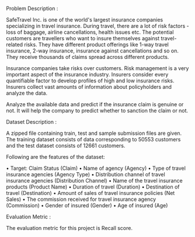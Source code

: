 Problem Description :

SafeTravel Inc. is one of the world's largest insurance companies specializing in travel insurance. During travel, there are a lot of risk factors - loss of baggage, airline cancellations, health issues etc. The potential customers are travellers who want to insure themselves against travel-related risks. They have different product offerings like 1-way travel insurance, 2-way insurance, insurance against cancellations and so on. They receive thousands of claims spread across different products.

Insurance companies take risks over customers. Risk management is a very important aspect of the insurance industry. Insurers consider every quantifiable factor to develop profiles of high and low insurance risks. Insurers collect vast amounts of information about policyholders and analyze the data.

Analyze the available data and predict if the insurance claim is genuine or not. It will help the company to predict whether to sanction the claim or not.

Dataset Description :

A zipped file containing train, test and sample submission files are given. The training dataset consists of data corresponding to 50553 customers and the test dataset consists of 12661 customers. 

Following are the features of the dataset:

•	Target: Claim Status (Claim)
•	Name of agency (Agency)
•	Type of travel insurance agencies (Agency Type)
•	Distribution channel of travel insurance agencies (Distribution Channel)
•	Name of the travel insurance products (Product Name)
•	Duration of travel (Duration)
•	Destination of travel (Destination)
•	Amount of sales of travel insurance policies (Net Sales)
•	The commission received for travel insurance agency (Commission)
•	Gender of insured (Gender)
•	Age of insured (Age)

Evaluation Metric :

The evaluation metric for this project is Recall score.
